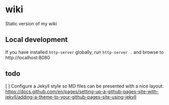 # wiki
Static version of my wiki

## Local development
If you have installed `http-server` globally, run `http-server .` and browse to http://localhost:8080

## todo
[ ] Configure a Jekyll style so MD files can be presented with a nice layout: https://docs.github.com/en/pages/setting-up-a-github-pages-site-with-jekyll/adding-a-theme-to-your-github-pages-site-using-jekyll
